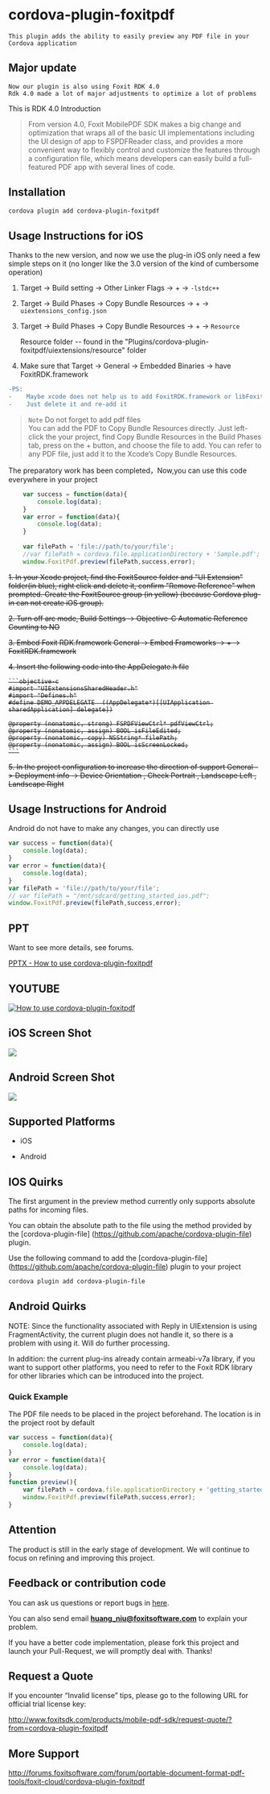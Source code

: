 <!--
# license: Licensed to the Apache Software Foundation (ASF) under one
#         or more contributor license agreements.  See the NOTICE file
#         distributed with this work for additional information
#         regarding copyright ownership.  The ASF licenses this file
#         to you under the Apache License, Version 2.0 (the
#         "License"); you may not use this file except in compliance
#         with the License.  You may obtain a copy of the License at
#
#           http://www.apache.org/licenses/LICENSE-2.0
#
#         Unless required by applicable law or agreed to in writing,
#         software distributed under the License is distributed on an
#         "AS IS" BASIS, WITHOUT WARRANTIES OR CONDITIONS OF ANY
#         KIND, either express or implied.  See the License for the
#         specific language governing permissions and limitations
#         under the License.
-->

# cordova-plugin-foxitpdf
    This plugin adds the ability to easily preview any PDF file in your Cordova application
    
## Major update
    Now our plugin is also using Foxit RDK 4.0
    Rdk 4.0 made a lot of major adjustments to optimize a lot of problems
    
This is RDK 4.0 Introduction

> From version 4.0, Foxit MobilePDF SDK makes a big change and optimization that wraps all of the basic UI implementations including the UI design of app to FSPDFReader class, and provides a more convenient way to flexibly control and customize the features through a configuration file, which means developers can easily build a full-featured PDF app with several lines of code. 

## Installation
```bash
cordova plugin add cordova-plugin-foxitpdf
```

## Usage Instructions for iOS
Thanks to the new version, and now we use the plug-in iOS only need a few simple steps on it (no longer like the 3.0 version of the kind of cumbersome operation)

1. Target -> Build setting -> Other Linker Flags -> + ->  `-lstdc++` 
2. Target -> Build Phases -> Copy Bundle Resources ->  +  -> `uiextensions_config.json`
3. Target -> Build Phases -> Copy Bundle Resources ->  +  -> `Resource`

    Resource folder -- found in the "Plugins/cordova-plugin-foxitpdf/uiextensions/resource" folder

4. Make sure that Target -> General -> Embedded Binaries -> have FoxitRDK.framework
```diff
-PS:
-    Maybe xcode does not help us to add FoxitRDK.framework or libFoxitRDKUIExtensions.a
-    Just delete it and re-add it
```    
    
> `Note` Do not forget to add pdf files  
   You can add the PDF to Copy Bundle Resources directly. Just left-click the your project, find Copy Bundle Resources in the Build Phases tab, press on the + button, and choose the file to add. You can refer to any PDF file, just add it to the Xcode’s Copy Bundle Resources.
    

The preparatory work has been completed，Now,you can use this code everywhere in your project

```js
    var success = function(data){
        console.log(data);
    }
    var error = function(data){
        console.log(data);
    }
    
    var filePath = 'file://path/to/your/file';
    //var filePath = cordova.file.applicationDirectory + 'Sample.pdf';
    window.FoxitPdf.preview(filePath,success,error);
```
    
<s>1. In your Xcode project, find the FoxitSource folder and  "UI Extension" folder(in blue), right click and delete it, confirm "Remove Reference" when prompted. Create the FoxitSource group (in yellow) (because Cordova plug-in can not create iOS group).</s>

<s>2. Turn off arc mode, Build Settings -> Objective-C Automatic Reference Counting to NO </s>

<s>3. Embed Foxit RDK.framework General -> Embed Frameworks -> + -> FoxitRDK.framework </s>

<s>4. Insert the following code into the AppDelegate.h file

	```objective-c
	#import "UIExtensionsSharedHeader.h"
	#import "Defines.h"
	#define DEMO_APPDELEGATE  ((AppDelegate*)[[UIApplication sharedApplication] delegate])

	@property (nonatomic, strong) FSPDFViewCtrl* pdfViewCtrl;
	@property (nonatomic, assign) BOOL isFileEdited;
	@property (nonatomic, copy) NSString* filePath;
	@property (nonatomic, assign) BOOL isScreenLocked;
	```
</s>

<s>5. In the project configuration to increase the direction of support
	General -> Deployment info -> Device Orientation ,   Check
	Portrait , Landscape Left , Landscape Right
</s>




## Usage Instructions for Android
Android do not have to make any changes, you can directly use

```js
var success = function(data){
    console.log(data);
}
var error = function(data){
    console.log(data);
}
var filePath = 'file://path/to/your/file';
// var filePath = "/mnt/sdcard/getting_started_ios.pdf";
window.FoxitPdf.preview(filePath,success,error);
```

## PPT
Want to see more details, see forums.

[PPTX - How to use cordova-plugin-foxitpdf](http://forums.foxitsoftware.com/forum/portable-document-format-pdf-tools/foxit-cloud/cordova-plugin-foxitpdf/162972-ppt-how-to-use-cordova-plugin-foxitpdf)

## YOUTUBE
[![How to use cordova-plugin-foxitpdf](http://img.youtube.com/vi/3stdbwcm68k/maxresdefault.jpg)](https://youtu.be/3stdbwcm68k)


## iOS Screen Shot
![](https://raw.githubusercontent.com/niuemperor/cordova-plugin-foxitpdf/master/images/cordova-plugin-foxitpdf2.gif)


## Android Screen Shot
![](https://raw.githubusercontent.com/niuemperor/cordova-plugin-foxitpdf/master/images/cordova-plugin-foxitodf-android.png)


## Supported Platforms

- iOS

- Android



## IOS Quirks

The first argument in the preview method currently only supports absolute paths for incoming files.

You can obtain the absolute path to the file using the method provided by the [cordova-plugin-file] (https://github.com/apache/cordova-plugin-file) plugin.

Use the following command to add the [cordova-plugin-file] (https://github.com/apache/cordova-plugin-file) plugin to your project

```bash
cordova plugin add cordova-plugin-file
```


## Android Quirks
NOTE: Since the functionality associated with Reply in UIExtension is using FragmentActivity, the current plugin does not handle it, so there is a problem with using it. Will do further processing.

In addition: the current plug-ins already contain armeabi-v7a library, if you want to support other platforms, you need to refer to the Foxit RDK library for other libraries which can be introduced into the project.


### Quick Example

The PDF file needs to be placed in the project beforehand. The location is in the project root by default

```js
var success = function(data){
    console.log(data);
}
var error = function(data){
    console.log(data);
}
function preview(){
    var filePath = cordova.file.applicationDirectory + 'getting_started_ios.pdf';
    window.FoxitPdf.preview(filePath,success,error);
}
```


## Attention

The product is still in the early stage of development. We will continue to focus on refining and improving this project.

## Feedback or contribution code

You can ask us questions or report bugs in [here](https://github.com/foxitsoftware/cordova-plugin-foxitpdf/issues).

You can also send email **huang_niu@foxitsoftware.com** to explain your problem.

If you have a better code implementation, please fork this project and launch your Pull-Request, we will promptly deal with. Thanks!


## Request a Quote
If you encounter “Invalid license” tips, please go to the following URL for official trial license key:

http://www.foxitsdk.com/products/mobile-pdf-sdk/request-quote/?from=cordova-plugin-foxitpdf

## More Support

http://forums.foxitsoftware.com/forum/portable-document-format-pdf-tools/foxit-cloud/cordova-plugin-foxitpdf


